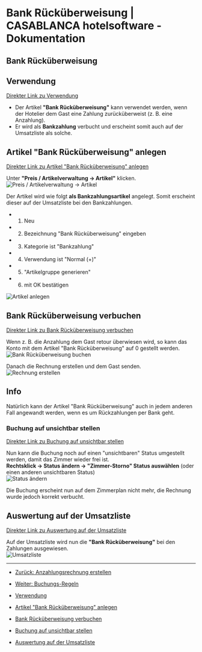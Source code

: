 # Bank Rücküberweisung | CASABLANCA hotelsoftware - Dokumentation

## Bank Rücküberweisung

## Verwendung

[Direkter Link zu Verwendung](https://docs.casablanca.at/faq/workflow/payback/#verwendung "Direkter Link zu Verwendung")

* Der Artikel **"Bank Rücküberweisung"** kann verwendet werden, wenn der Hotelier dem Gast eine Zahlung zurücküberweist (z. B. eine Anzahlung).
* Er wird als **Bankzahlung** verbucht und erscheint somit auch auf der Umsatzliste als solche.

## Artikel "Bank Rücküberweisung" anlegen

[Direkter Link zu Artikel "Bank Rücküberweisung" anlegen](https://docs.casablanca.at/faq/workflow/payback/#artikel-bank-rücküberweisung-anlegen "Direkter Link zu Artikel \"Bank Rücküberweisung\" anlegen")

Unter **"Preis / Artikelverwaltung -> Artikel"** klicken.  
![Preis / Artikelverwaltung -> Artikel](https://docs.casablanca.at/assets/images/job_base_data-53e8f4869b8d61f60da13769e5845387.png "Preis / Artikelverwaltung -> Artikel")

Der Artikel wird wie folgt **als Bankzahlungsartikel** angelegt. Somit erscheint dieser auf der Umsatzliste bei den Bankzahlungen.

* 1. Neu
* 2. Bezeichnung "Bank Rücküberweisung" eingeben
* 3. Kategorie ist "Bankzahlung"
* 4. Verwendung ist "Normal (+)"
* 5. "Artikelgruppe generieren"
* 6. mit OK bestätigen

![Artikel anlegen](https://docs.casablanca.at/assets/images/insert_job-9113b0ad35b62342ac0586e178955c2f.png "Artikel anlegen")

## Bank Rücküberweisung verbuchen

[Direkter Link zu Bank Rücküberweisung verbuchen](https://docs.casablanca.at/faq/workflow/payback/#bank-rücküberweisung-verbuchen "Direkter Link zu Bank Rücküberweisung verbuchen")

Wenn z. B. die Anzahlung dem Gast retour überwiesen wird, so kann das Konto mit dem Artikel "Bank Rücküberweisung" auf 0 gestellt werden.  
![Bank Rücküberweisung buchen](https://docs.casablanca.at/assets/images/book_on_account-1a397448a14470ae57895ca524f9ba16.png "Bank Rücküberweisung buchen")

Danach die Rechnung erstellen und dem Gast senden.  
![Rechnung erstellen](https://docs.casablanca.at/assets/images/invoice-12c593bcd4fdf8fb7e943602870e6189.png "Rechnung erstellen")

## Info

Natürlich kann der Artikel "Bank Rücküberweisung" auch in jedem anderen Fall angewandt werden, wenn es um Rückzahlungen per Bank geht.

### Buchung auf unsichtbar stellen

[Direkter Link zu Buchung auf unsichtbar stellen](https://docs.casablanca.at/faq/workflow/payback/#buchung-auf-unsichtbar-stellen "Direkter Link zu Buchung auf unsichtbar stellen")

Nun kann die Buchung noch auf einen "unsichtbaren" Status umgestellt werden, damit das Zimmer wieder frei ist.  
**Rechtsklick -> Status ändern -> "Zimmer-Storno" Status auswählen** (oder einen anderen unsichtbaren Status)  
![Status ändern](https://docs.casablanca.at/assets/images/change_state-ed045d5e046a250bb691e13dbecfa7da.png "Status ändern")

Die Buchung erscheint nun auf dem Zimmerplan nicht mehr, die Rechnung wurde jedoch korrekt verbucht.

## Auswertung auf der Umsatzliste

[Direkter Link zu Auswertung auf der Umsatzliste](https://docs.casablanca.at/faq/workflow/payback/#auswertung-auf-der-umsatzliste "Direkter Link zu Auswertung auf der Umsatzliste")

Auf der Umsatzliste wird nun die **"Bank Rücküberweisung"** bei den Zahlungen ausgewiesen.  
![Umsatzliste](https://docs.casablanca.at/assets/images/sales_list-ebd98abe8052892607b07e5a28bee036.png "Umsatzliste")

---

* [Zurück: Anzahlungsrechnung erstellen](https://docs.casablanca.at/faq/workflow/prepayment_invoice)
* [Weiter: Buchungs-Regeln](https://docs.casablanca.at/faq/workflow/booking_rules)

* [Verwendung](https://docs.casablanca.at/faq/workflow/payback/#verwendung)
* [Artikel "Bank Rücküberweisung" anlegen](https://docs.casablanca.at/faq/workflow/payback/#artikel-bank-rücküberweisung-anlegen)
* [Bank Rücküberweisung verbuchen](https://docs.casablanca.at/faq/workflow/payback/#bank-rücküberweisung-verbuchen)
* [Buchung auf unsichtbar stellen](https://docs.casablanca.at/faq/workflow/payback/#buchung-auf-unsichtbar-stellen)
* [Auswertung auf der Umsatzliste](https://docs.casablanca.at/faq/workflow/payback/#auswertung-auf-der-umsatzliste)